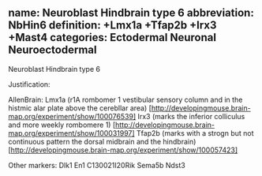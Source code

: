 name: Neuroblast Hindbrain type 6
abbreviation: NbHin6
definition: +Lmx1a +Tfap2b +Irx3 +Mast4
categories: Ectodermal Neuronal Neuroectodermal
---

Neuroblast Hindbrain type 6

Justification:


AllenBrain:
Lmx1a (r1A rombomer 1 vestibular sensory column and in the histmic alar plate above the cerebllar area)
[http://developingmouse.brain-map.org/experiment/show/100076539]
Irx3 (marks the inferior colliculus and more weekly rombomere 1)
[http://developingmouse.brain-map.org/experiment/show/100031997]
Tfap2b (marks with a strogn but not continuous pattern the dorsal midbrain and the hindbrain)
[http://developingmouse.brain-map.org/experiment/show/100057423]


Other markers:
Dlk1
En1
C130021I20Rik
Sema5b
Ndst3